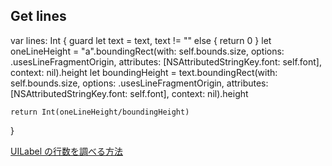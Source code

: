 ## Get lines

var lines: Int {
    guard let text = text, text != "" else { return 0 }
    let oneLineHeight  =  "a".boundingRect(with: self.bounds.size, options: .usesLineFragmentOrigin, attributes: [NSAttributedStringKey.font: self.font], context: nil).height
    let boundingHeight = text.boundingRect(with: self.bounds.size, options: .usesLineFragmentOrigin, attributes: [NSAttributedStringKey.font: self.font], context: nil).height

    return Int(oneLineHeight/boundingHeight)
}

[UILabel の行数を調べる方法](https://dev.classmethod.jp/smartphone/uilabel-line-number/)
